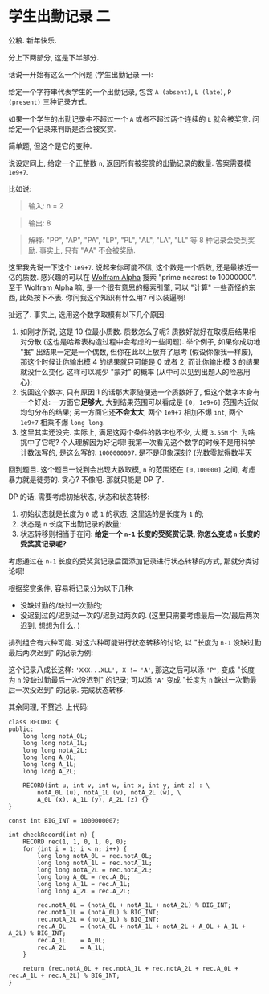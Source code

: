 # 学生出勤记录 二

公粮. 新年快乐. 

分上下两部分, 这是下半部分. 

话说一开始有这么一个问题 (学生出勤记录 一): 

给定一个字符串代表学生的一个出勤记录, 包含 `A (absent)`, `L (late)`, `P (present)` 三种记录方式. 

如果一个学生的出勤记录中不超过一个 `A` 或者不超过两个连续的 `L` 就会被奖赏. 问给定一个记录来判断是否会被奖赏. 

简单题, 但这个是它的变种. 

说设定同上, 给定一个正整数 `n`, 返回所有被奖赏的出勤记录的数量. 答案需要模 `1e9+7`. 

比如说: 

> 输入: n = 2

> 输出: 8

> 解释: "PP", "AP", "PA", "LP", "PL", "AL", "LA", "LL" 等 8 种记录会受到奖励. 事实上, 只有 "AA" 不会被奖励. 

这里我先说一下这个 `1e9+7`. 说起来你可能不信, 这个数是一个质数, 还是最接近一亿的质数. 感兴趣的可以在 [Wolfram Alpha](wolframalpha.com) 搜索 "prime nearest to 10000000". 至于 Wolfram Alpha 嘛, 是一个很有意思的搜索引擎, 可以 "计算" 一些奇怪的东西, 此处按下不表. 你问我这个知识有什么用? 可以装逼啊! 

扯远了. 事实上, 选用这个数字取模有以下几个原因: 

1. 如刚才所说, 这是 10 位最小质数. 质数怎么了呢? 质数好就好在取模后结果相对分散 (这也是哈希表构造过程中会考虑的一些问题). 举个例子, 如果你成功地 "抿" 出结果一定是一个偶数, 但你在此以上放弃了思考 (假设你像我一样废), 那这个时候让你输出模 4 的结果就只可能是 0 或者 2, 而让你输出模 3 的结果就没什么变化. 这样可以减少 "蒙对" 的概率 (从中可以见到出题人的险恶用心); 
2. 说回这个数字, 只有原因 1 的话那大家随便选一个质数好了, 但这个数字本身有一个好处: 一方面它**足够大**, 大到结果范围可以看成是 `[0, 1e9+6]` 范围内近似均匀分布的结果; 另一方面它还**不会太大**, 两个 `1e9+7` 相加不爆 `int`, 两个 `1e9+7` 相乘不爆 `long long`. 
3. 这里其实还没完. 实际上, 满足这两个条件的数字也不少, 大概 `3.55M` 个. 为啥挑中了它呢? 个人理解因为好记呗! 我第一次看见这个数字的时候不是用科学计数法写的, 是这么写的: `1000000007`. 是不是印象深刻? (光数零就得数半天

回到题目. 这个题目一说到会出现大数取模, `n` 的范围还在 `[0,100000]` 之间, 考虑暴力就是徒劳的. 贪心? 不像吧. 那就只能是 DP 了. 

DP 的话, 需要考虑初始状态, 状态和状态转移: 
1. 初始状态就是长度为 `0` 或 `1` 的状态, 这里选的是长度为 `1` 的;
2. 状态是 `n` 长度下出勤记录的数量; 
3. 状态转移则相当于在问: **给定一个 `n-1` 长度的受奖赏记录, 你怎么变成 `n` 长度的受奖赏记录呢?**

考虑通过在 `n-1` 长度的受奖赏记录后面添加记录进行状态转移的方式, 那就分类讨论呗! 

根据奖赏条件, 容易将记录分为以下几种: 
- 没缺过勤的/缺过一次勤的; 
- 没迟到过的/迟到过一次的/迟到过两次的. (这里只需要考虑最后一次/最后两次迟到, 想想为什么. )

排列组合有六种可能. 对这六种可能进行状态转移的讨论, 以 "长度为 `n-1` 没缺过勤最后两次迟到" 的记录为例: 

这个记录八成长这样: `'XXX...XLL', X != 'A'`, 那这之后可以添 `'P'`, 变成 "长度为 `n` 没缺过勤最后一次没迟到" 的记录; 可以添 `'A'` 变成 "长度为 `n` 缺过一次勤最后一次没迟到" 的记录. 完成状态转移. 

其余同理, 不赘述. 上代码: 

```
class RECORD {
public:
    long long notA_0L;
    long long notA_1L;
    long long notA_2L;
    long long A_0L;
    long long A_1L;
    long long A_2L;

    RECORD(int u, int v, int w, int x, int y, int z) : \
        notA_0L (u), notA_1L (v), notA_2L (w), \
        A_0L (x), A_1L (y), A_2L (z) {}
}

const int BIG_INT = 1000000007;

int checkRecord(int n) {
    RECORD rec(1, 1, 0, 1, 0, 0);
    for (int i = 1; i < n; i++) {
        long long notA_0L = rec.notA_0L;
        long long notA_1L = rec.notA_1L;
        long long notA_2L = rec.notA_2L;
        long long A_0L = rec.A_0L;
        long long A_1L = rec.A_1L;
        long long A_2L = rec.A_2L;

        rec.notA_0L = (notA_0L + notA_1L + notA_2L) % BIG_INT;
        rec.notA_1L = (notA_0L) % BIG_INT;
        rec.notA_2L = (notA_1L) % BIG_INT;
        rec.A_0L    = (notA_0L + notA_1L + notA_2L + A_0L + A_1L + A_2L) % BIG_INT;
        rec.A_1L    = A_0L;
        rec.A_2L    = A_1L;
    }

    return (rec.notA_0L + rec.notA_1L + rec.notA_2L + rec.A_0L + rec.A_1L + rec.A_2L) % BIG_INT;
}
```
